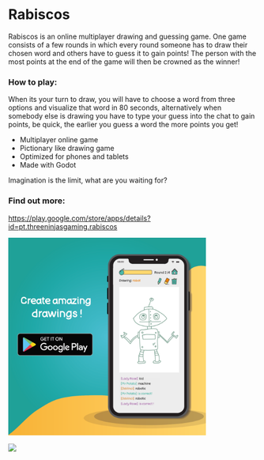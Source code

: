 # Rabiscos

Rabiscos is an online multiplayer drawing and guessing game.
One game consists of a few rounds in which every round someone has to draw their chosen word and others have to guess it to gain points!
The person with the most points at the end of the game will then be crowned as the winner!

### How to play:

When its your turn to draw, you will have to choose a word from three options and visualize that word in 80 seconds, alternatively when somebody else is drawing you have to type your guess into the chat to gain points, be quick, the earlier you guess a word the more points you get!


- Multiplayer online game
- Pictionary like drawing game
- Optimized for phones and tablets
- Made with Godot

Imagination is the limit, what are you waiting for?

### Find out more:
https://play.google.com/store/apps/details?id=pt.threeninjasgaming.rabiscos



<img src="images/Rabiscos_07.png" width="400">

![](gh-pages/images/Rabiscos_07.png)
